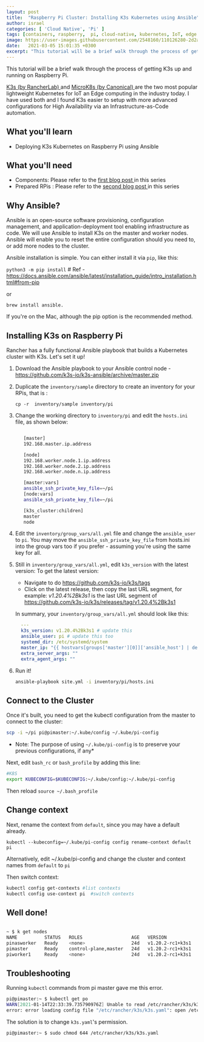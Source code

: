 ```yaml
---
layout: post
title:  "Raspberry Pi Cluster: Installing K3s Kubernetes using Ansible"
author: israel
categories: [ 'Cloud Native', 'Pi' ]
tags: [containers, raspberry,  pi, cloud-native, kubernetes, IoT, edge ]
image: https://user-images.githubusercontent.com/2548160/110126280-2d2a4280-7dbc-11eb-890f-a8be2cba493d.jpg
date:   2021-03-05 15:01:35 +0300
excerpt: "This tutorial will be a brief walk through the process of getting K3s Kubernetes up and running on Raspberry Pi - Using Ansible"
---
```


This tutorial will be a brief walk through the process of getting K3s up and running on Raspberry Pi.

 <a href="https://k3s.io/"  target="_blank"> K3s (by RancherLab) </a> and <a href="https://microk8s.io/" target="_blank"> MicroK8s (by Canonical) </a> are the two most popular lightweight Kubernetes for IoT an Edge computing in the industry today. I have used both and I found K3s easier to setup with more advanced configurations for High Availability via an Infrastructure-as-Code automation.

## What you'll learn

- Deploying K3s Kubernetes on Raspberry Pi using Ansible

## What you'll need

- Components: Please refer to the <a href="https://www.israelo.io/blog/pi-k8s-overview/" target="_blank"> first blog post </a> in this series
- Prepared RPis : Please refer to the <a href="https://www.israelo.io/blog/pi-k8s-prepare/" target="_blank"> second blog post </a> in this series

## Why Ansible? 

Ansible is an open-source software provisioning, configuration management, and application-deployment tool enabling infrastructure as code. We will use Ansible to install K3s on the master and worker nodes. Ansible will enable you to reset the entire configuration should you need to, or add more nodes to the cluster.  

Ansible installation is simple. You can either install it via `pip`, like this: 

`python3 -m pip install` # Ref - https://docs.ansible.com/ansible/latest/installation_guide/intro_installation.html#from-pip
 
 or 

`brew install ansible.`

If you're on the Mac, although the pip option is the recommended method.

## Installing K3s on Raspberry Pi 

Rancher has a fully functional Ansible playbook that builds a Kubernetes cluster with K3s. Let's set it up! 

1. Download the Ansible playbook to your Ansible control node - https://github.com/k3s-io/k3s-ansible/archive/master.zip
2. Duplicate the `inventory/sample` directory to create an inventory for your RPis, that is : 

   `cp -r  inventory/sample inventory/pi`

3. Change the working directory to `inventory/pi` and edit the `hosts.ini` file, as shown below:  
    
   ```sh

      [master]
      192.168.master.ip.address

      [node]
      192.168.worker.node.1.ip.address
      192.168.worker.node.2.ip.address
      192.168.worker.node.n.ip.address

      [master:vars]
      ansible_ssh_private_key_file=~/pi
      [node:vars]
      ansible_ssh_private_key_file=~/pi

      [k3s_cluster:children]
      master
      node
   ```

4. Edit the `inventory/group_vars/all.yml` file and change the `ansible_user` to `pi`. You may move the `ansible_ssh_private_key_file` from hosts.ini into the group vars too if you prefer - assuming you're using the same key for all.

5. Still in `inventory/group_vars/all.yml`, edit  `k3s_version` with the latest version:   To get the latest version: 
    - Navigate to do  https://github.com/k3s-io/k3s/tags 
    - Click on the latest release, then copy the last URL segment, for example: *v1.20.4%2Bk3s1* is the last URL segment of https://github.com/k3s-io/k3s/releases/tag/v1.20.4%2Bk3s1

    In summary, your `inventory/group_vars/all.yml` should look like this: 

    ```yaml
      ---
      k3s_version: v1.20.4%2Bk3s1 # update this 
      ansible_user: pi # update this too 
      systemd_dir: /etc/systemd/system
      master_ip: "{{ hostvars[groups['master'][0]]['ansible_host'] | default(groups['master'][0]) }}"
      extra_server_args: ""
      extra_agent_args: ""

    ```

6. Run it! 

   ```sh
   ansible-playbook site.yml -i inventory/pi/hosts.ini

   ```

## Connect to the Cluster

Once it's built, you need to get the kubectl configuration from the master to connect to the cluster: 

```bash
scp -i ~/pi pi@pimaster:~/.kube/config ~/.kube/pi-config

```

* Note: The purpose of using `~/.kube/pi-config` is to preserve your previous configurations, if any*


Next, edit `bash_rc` or `bash_profile`  by adding this line:

```bash
#K8S
export KUBECONFIG=$KUBECONFIG:~/.kube/config:~/.kube/pi-config

```

Then reload  `source ~/.bash_profile`

## Change context

Next, rename the context from `default`, since you may have a default already. 

`kubectl --kubeconfig=~/.kube/pi-config config rename-context default pi`

Alternatively, edit ~/.kube/pi-config and change the cluster and context names from `default` to `pi`

Then switch context:

```sh
kubectl config get-contexts #list contexts
kubectl config use-context pi  #switch contexts

```

## Well done! 

```sh 

~ $ k get nodes
NAME          STATUS   ROLES                  AGE   VERSION
pinasworker   Ready    <none>                 24d   v1.20.2-rc1+k3s1
pimaster      Ready    control-plane,master   24d   v1.20.2-rc1+k3s1
piworker1     Ready    <none>                 24d   v1.20.2-rc1+k3s1

```

## Troubleshooting

Running `kubectl` commands from pi master gave me this error.

```sh 
pi@pimaster:~ $ kubectl get po
WARN[2021-01-14T22:33:39.735790976Z] Unable to read /etc/rancher/k3s/k3s.yaml, please start server with --write-kubeconfig-mode to modify kube config permissions
error: error loading config file "/etc/rancher/k3s/k3s.yaml": open /etc/rancher/k3s/k3s.yaml: permission denied

```

The solution is to change `k3s.yaml`'s permission.

```sh 
pi@pimaster:~ $ sudo chmod 644 /etc/rancher/k3s/k3s.yaml

```